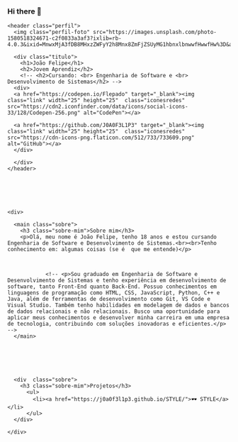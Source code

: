 ### Hi there 👋

<!--
**J0A0F3L1P3/j0a0f3l1p3** is a ✨ _special_ ✨ repository because its `README.md` (this file) appears on your GitHub profile.

Here are some ideas to get you started:

- 🔭 I’m currently working on ...
- 🌱 I’m currently learning ...
- 👯 I’m looking to collaborate on ...
- 🤔 I’m looking for help with ...
- 💬 Ask me about ...
- 📫 How to reach me: ...
- 😄 Pronouns: ...
- ⚡ Fun fact: ...
-->

<body>
  <div class="container">





    <header class="perfil">
      <img class="perfil-foto" src="https://images.unsplash.com/photo-1580518324671-c2f0833a3af3?ixlib=rb-4.0.3&ixid=MnwxMjA3fDB8MHxzZWFyY2h8Mnx8ZmFjZSUyMG1hbnxlbnwwfHwwfHw%3D&auto=format&fit=crop&w=150&h=150"/>
      
      <div class="titulo">
        <h1>João Felipe</h1>
        <h2>Jovem Aprendiz</h2>
        <!-- <h2>Cursando: <br> Engenharia de Software e <br> Desenvolvimento de Sistemas</h2> -->
      <div>
      <a href="https://codepen.io/Flepado" target="_blank"><img class="link" width="25" height="25"  class="iconesredes" src="https://cdn2.iconfinder.com/data/icons/social-icons-33/128/Codepen-256.png" alt="CodePen"></a>
        
      <a href="https://github.com/J0A0F3L1P3" target="_blank"><img class="link" width="25" height="25"  class="iconesredes" src="https://cdn-icons-png.flaticon.com/512/733/733609.png" alt="GitHub"></a>
      </div>
        
      </div>
    </header>



    


    <div>

      <main class="sobre">
        <h3 class="sobre-mim">Sobre mim</h3>
        <p>Olá, meu nome é João Felipe, tenho 18 anos e estou cursando Engenharia de Software e Desenvolvimento de Sistemas.<br><br>Tenho conhecimento em: algumas coisas (se é  que me entende)</p>



                <!-- <p>Sou graduado em Engenharia de Software e Desenvolvimento de Sistemas e tenho experiência em desenvolvimento de software, tanto Front-End quanto Back-End. Possuo conhecimentos em linguagens de programação como HTML, CSS, JavaScript, Python, C++ e Java, além de ferramentas de desenvolvimento como Git, VS Code e Visual Studio. Também tenho habilidades em modelagem de dados e bancos de dados relacionais e não relacionais. Busco uma oportunidade para aplicar meus conhecimentos e desenvolver minha carreira em uma empresa de tecnologia, contribuindo com soluções inovadoras e eficientes.</p> -->
      </main>






      <div  class="sobre">
        <h3 class="sobre-mim">Projetos</h3>
          <ul>
            <li><a href="https://j0a0f3l1p3.github.io/STYLE/">🕶 STYLE</a></li>
          </ul>
      </div>

    </div>





  </div>
</body>
